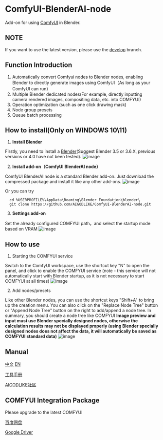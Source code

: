 # ComfyUI-BlenderAI-node
Add-on for using [ComfyUI](https://github.com/comfyanonymous/ComfyUI) in Blender.
## NOTE 

If you want to use the latest version, please use the [develop](https://github.com/AIGODLIKE/ComfyUI-BlenderAI-node/tree/develop) branch.
## Function Introduction
1. Automatically convert Comfyui nodes to Blender nodes, enabling Blender to directly generate images using ComfyUI（As long as your ComfyUI can run）
2. Multiple Blender dedicated nodes(For example, directly inputting camera rendered images, compositing data, etc. into COMFYUI)
3. Operation optimization (such as one click drawing mask)
4. Node group presets
5. Queue batch processing
## How to install(Only on WINDOWS 10\11)

1. **Install Blender**

Firstly, you need to install a [Blender](https://www.blender.org/download/)(Suggest Blender 3.5 or 3.6.X, previous versions or 4.0 have not been tested).
![image](https://github.com/AIGODLIKE/ComfyUI-BlenderAI-node/assets/116185401/aacf1cfe-ae44-4930-9a93-c226a8408066)

2. **Install add-on（ComfyUI BlenderAI node）**

ComfyUI BlenderAI node is a standard Blender add-on. Just download the compressed package and install it like any other add-ons.
![image](https://github.com/AIGODLIKE/ComfyUI-BlenderAI-node/assets/116185401/2263fb70-5f85-43a1-a9c3-668620c976f6)

Or you can try

      cd %USERPROFILE%\AppData\Roaming\Blender Foundation\blender\
      git clone https://github.com/AIGODLIKE/ComfyUI-BlenderAI-node.git


3. **Settings add-on**

Set the already configured COMFYUI path，and select the startup mode based on VRAM
![image](https://github.com/AIGODLIKE/ComfyUI-BlenderAI-node/assets/116185401/a0058178-dcf0-4b23-8e79-3e4ae1267286)

## How to use

1. Starting the COMFYUI service

Switch to the ComfyUI workspace, use the shortcut key "N" to open the panel, and click to enable the COMFYUI service (note - this service will not automatically start with Blender startup, as it is not necessary to start COMFYUI at all times)
![image](https://github.com/AIGODLIKE/ComfyUI-BlenderAI-node/assets/116185401/eef864fb-ee69-4432-970e-8ebf6f4916e6)

2. Add nodes/presets

Like other Blender nodes, you can use the shortcut keys "Shift+A" to bring up the creation menu. You can also click on the "Replace Node Tree" button or "Append Node Tree" button on the right to add/append a node tree. In summary, you should create a node tree like COMFYUI
**Image preview and input must use Blender specially designed nodes, otherwise the calculation results may not be displayed properly (using Blender specially designed nodes does not affect the data, it will automatically be saved as COMFYUI standard data)**
![image](https://github.com/AIGODLIKE/ComfyUI-BlenderAI-node/assets/116185401/22c68423-07aa-4a07-93a9-9354880276e1)


## Manual

[中文](README.md) [EN](README_EN.md)

[工具手册](https://shimo.im/docs/Ee32m0w80rfLp4A2)

[AIGODLIKE社区](www.aigodlike.com)

## COMFYUI Integration Package

Please upgrade to the latest COMFYUI

[百度网盘](https://pan.baidu.com/s/1bnVWO9AuurPl2mn9Uc57vg?pwd=2333)

[Google Driver](https://drive.google.com/drive/folders/1Akqh3qPt-Zzi_clqkoCwCl_Xjo78FfbM?usp=sharing)

